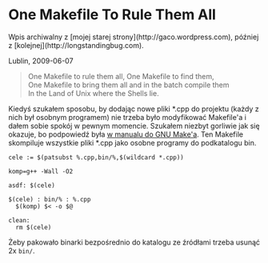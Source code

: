 # One Makefile To Rule Them All

<p class="sidenote">
Wpis archiwalny z [mojej starej strony](http://gaco.wordpress.com), później z [kolejnej](http://longstandingbug.com).
</p>

Lublin, 2009-06-07

> One Makefile to rule them all, One Makefile to find them,<br />
> One Makefile to bring them all and in the batch compile them<br />
> In the Land of Unix where the Shells lie.

Kiedyś szukałem sposobu, by dodając nowe pliki \*.cpp do projektu
(każdy z nich był osobnym programem) nie trzeba było modyfikować
Makefile'a i dałem sobie spokój w pewnym momencie.  Szukałem niezbyt
gorliwie jak się okazuje, bo podpowiedź była
[w manualu do GNU Make'a](http://www.gnu.org/software/make/manual/html_node/Wildcard-Function.html).
Ten Makefile skompiluje wszystkie pliki \*.cpp jako osobne programy do
podkatalogu bin.

    cele := $(patsubst %.cpp,bin/%,$(wildcard *.cpp))

    komp=g++ -Wall -O2

    asdf: $(cele)

    $(cele) : bin/% : %.cpp
      $(komp) $< -o $@

    clean:
      rm $(cele)

Żeby pakowało binarki bezpośrednio do katalogu ze źródłami trzeba usunąć 2x `bin/`.
